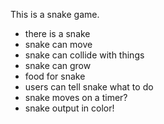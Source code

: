 This is a snake game. 

* there is a snake
* snake can move
* snake can collide with things
* snake can grow
* food for snake
* users can tell snake what to do
* snake moves on a timer?
* snake output in color!
